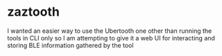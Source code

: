 # zaztooth
I wanted an easier way to use the Ubertooth one other than running the tools in CLI only so I am attempting to give it a web UI for interacting and storing BLE information gathered by the tool
